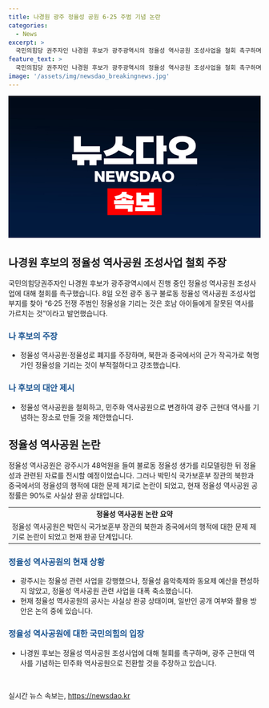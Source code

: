 ```yaml
---
title: 나경원 광주 정율성 공원 6·25 주범 기념 논란
categories:
  - News
excerpt: >
  국민의힘당 권주자인 나경원 후보가 광주광역시의 정율성 역사공원 조성사업을 철회 촉구하며 현장을 찾았다. 그는 정율성을 북한과 중국의 군가이자 6·25 전쟁 주범으로 지목하고, 현장 방문에는 유족들과 함께했다. 나 후보는 역사공원을 폐지하고 민주화 역사공원으로 변경하는 것을 주장했으며, 국가보훈부 장관의 요구로 논란의 중심에 있던 정율성 역사공원은 사실상 완공 상태에 있다. 국민의힘 당대표의 주장에 광주시는 일반인 공개 여부와 활용 방향이 결정되기 전까지는 준공식을 갖지 않을 예정이라고 밝혔다. 나 후보의 주장과 정율성의 역사적 배경이 주목을 끌고 있다.
feature_text: >
  국민의힘당 권주자인 나경원 후보가 광주광역시의 정율성 역사공원 조성사업을 철회 촉구하며 현장을 찾았다. 그는 정율성을 북한과 중국의 군가이자 6·25 전쟁 주범으로 지목하고, 현장 방문에는 유족들과 함께했다. 나 후보는 역사공원을 폐지하고 민주화 역사공원으로 변경하는 것을 주장했으며, 국가보훈부 장관의 요구로 논란의 중심에 있던 정율성 역사공원은 사실상 완공 상태에 있다. 국민의힘 당대표의 주장에 광주시는 일반인 공개 여부와 활용 방향이 결정되기 전까지는 준공식을 갖지 않을 예정이라고 밝혔다. 나 후보의 주장과 정율성의 역사적 배경이 주목을 끌고 있다.
image: '/assets/img/newsdao_breakingnews.jpg'
---
```


<p><img src="/assets/img/newsdao_breakingnews.jpg" alt="implanttips 속보" /></p>

<h2 data-ke-size="size26">나경원 후보의 정율성 역사공원 조성사업 철회 주장</h2>

<p data-ke-size="size16">국민의힘당권주자인 나경원 후보가 광주광역시에서 진행 중인 정율성 역사공원 조성사업에 대해 철회를 촉구했습니다. 8일 오전 광주 동구 불로동 정율성 역사공원 조성사업 부지를 찾아 “6·25 전쟁 주범인 정율성을 기리는 것은 호남 아이들에게 잘못된 역사를 가르치는 것”이라고 발언했습니다.</p>

<h3><b><span style="color: #1a5490;">나 후보의 주장</span></b></h3>

<ul>
<li>정율성 역사공원·정율성로 폐지를 주장하며, 북한과 중국에서의 군가 작곡가로 혁명가인 정율성을 기리는 것이 부적절하다고 강조했습니다.</li>
</ul>

<h3><b><span style="color: #1a5490;">나 후보의 대안 제시</span></b></h3>

<ul>
<li>정율성 역사공원을 철회하고, 민주화 역사공원으로 변경하여 광주 근현대 역사를 기념하는 장소로 만들 것을 제안했습니다.</li>
</ul>

<h2 data-ke-size="size26">정율성 역사공원 논란</h2>

<p data-ke-size="size16">정율성 역사공원은 광주시가 48억원을 들여 불로동 정율성 생가를 리모델링한 뒤 정율성과 관련된 자료를 전시할 예정이었습니다. 그러나 박민식 국가보훈부 장관의 북한과 중국에서의 정율성의 행적에 대한 문제 제기로 논란이 되었고, 현재 정율성 역사공원 공정률은 90%로 사실상 완공 상태입니다.</p>

<table>
  <tr>
    <td style="text-align: center; height: 17px;"><b>정율성 역사공원 논란 요약</b></td>
  </tr>
  <tr>
    <td>정율성 역사공원은 박민식 국가보훈부 장관의 북한과 중국에서의 행적에 대한 문제 제기로 논란이 되었고 현재 완공 단계입니다.</td>
  </tr>
</table>

<h3><b><span style="color: #1a5490;">정율성 역사공원의 현재 상황</span></b></h3>

<ul>
<li>광주시는 정율성 관련 사업을 강행했으나, 정율성 음악축제와 동요제 예산을 편성하지 않았고, 정율성 역사공원 관련 사업을 대폭 축소했습니다.</li>
<li>현재 정율성 역사공원의 공사는 사실상 완공 상태이며, 일반인 공개 여부와 활용 방안은 논의 중에 있습니다.</li>
</ul>

<h3><b><span style="color: #1a5490;">정율성 역사공원에 대한 국민의힘의 입장</span></b></h3>

<ul>
<li>나경원 후보는 정율성 역사공원 조성사업에 대해 철회를 촉구하며, 광주 근현대 역사를 기념하는 민주화 역사공원으로 전환할 것을 주장하고 있습니다.</li>
</ul>

<p data-ke-size="size16">&nbsp;</p>
실시간 뉴스 속보는, <a href="https://newsdao.kr" rel="dofollow">https://newsdao.kr</a>


